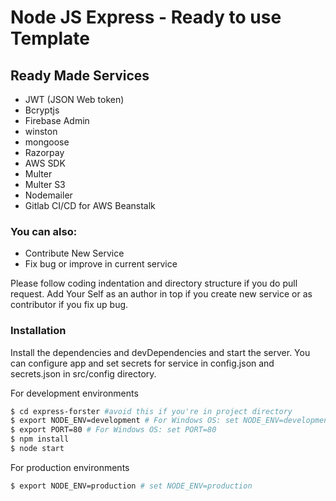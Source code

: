 # Node JS Express - Ready to use Template

## Ready Made Services

- JWT (JSON Web token)
- Bcryptjs
- Firebase Admin
- winston
- mongoose
- Razorpay
- AWS SDK
- Multer
- Multer S3
- Nodemailer
- Gitlab CI/CD for AWS Beanstalk

### You can also:

- Contribute New Service
- Fix bug or improve in current service

Please follow coding indentation and directory structure if you do pull request. Add Your Self as an author in top if you create new service or as contributor if you fix up bug.

### Installation

Install the dependencies and devDependencies and start the server.
You can configure app and set secrets for service in config.json and secrets.json in src/config directory.

For development environments

```sh
$ cd express-forster #avoid this if you're in project directory
$ export NODE_ENV=development # For Windows OS: set NODE_ENV=development
$ export PORT=80 # For Windows OS: set PORT=80
$ npm install
$ node start
```

For production environments

```sh
$ export NODE_ENV=production # set NODE_ENV=production
```
